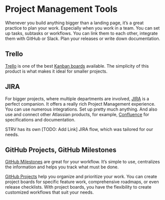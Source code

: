 # Project Management Tools

Whenever you build anything bigger than a landing page, it’s a great practice to plan your work. Especially when you work in a team. You can set up tasks, subtasks or workflows. You can link them to each other, integrate them with GitHub or Slack. Plan your releases or write down documentation.

## Trello

[Trello](https://trello.com) is one of the best [Kanban boards](https://en.wikipedia.org/wiki/Kanban_board) available. The simplicity of this product is what makes it ideal for smaller projects.

## JIRA

For bigger projects, where multiple departments are involved, [JIRA](https://jira.atlassian.com) is a perfect companion. It offers a really rich Project Management experience. You can use numerous integrations. Set up pretty much anything. And also use and connect other Atlassian products, for example, [Confluence](https://www.atlassian.com/software/confluence) for specifications and documentation.

STRV has its own \[TODO: Add Link\] JIRA flow, which was tailored for our needs.

## GitHub Projects, GitHub Milestones

[GitHub Milestones](https://help.github.com/en/articles/about-milestones) are great for your workflow. It’s simple to use, centralizes the information and helps you track what must be done.

[GitHub Projects](https://help.github.com/en/articles/about-project-boards) help you organize and prioritize your work. You can create project boards for specific feature work, comprehensive roadmaps, or even release checklists. With project boards, you have the flexibility to create customized workflows that suit your needs.
